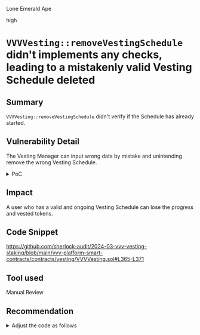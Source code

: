 Lone Emerald Ape

high

# `VVVVesting::removeVestingSchedule` didn't implements any checks, leading to a mistakenly valid Vesting Schedule deleted

## Summary
`VVVVesting::removeVestingSchedule` didn't verify if the Schedule has already started.

## Vulnerability Detail
The Vesting Manager can input wrong data by mistake and unintending remove the wrong Vesting Schedule.

<details>
<summary> PoC </summary>

```solidity
error AmountIsGreaterThanWithdrawable();
    function test_IfAnUserLoseTheVestedValueIfHisScheduleIsDeleted() public {
        uint256 vestingScheduleIndex = 0;
        uint88 tokensToVestAtStart = 1_000 * 1e18; //1k tokens
        uint120 tokensToVestAfterFirstInterval = 100 * 1e18; //100 tokens
        uint128 amountWithdrawn = 0;
        uint32 scheduleStartTime = uint32(block.timestamp + 60 * 60 * 24 * 2); //2 days from now
        uint32 cliffEndTime = scheduleStartTime + 60 * 60 * 24 * 365; //1 year from scheduleStartTime
        uint32 intervalLength = 60 * 60 * 6 * 365; //3 months
        uint16 maxIntervals = 100;
        uint64 growthRateProportion = 0;

        setVestingScheduleFromManager(
            sampleUser,
            vestingScheduleIndex,
            tokensToVestAtStart,
            tokensToVestAfterFirstInterval,
            amountWithdrawn,
            scheduleStartTime,
            cliffEndTime,
            intervalLength,
            maxIntervals,
            growthRateProportion
        );

        //advance partially through the vesting schedule
        advanceBlockNumberAndTimestampInBlocks((maxIntervals * intervalLength) / 12 / 2); //seconds/(seconds per block)/fraction of postCliffDuration

        uint128 vestedAmount = uint128(
            VVVVestingInstance.getVestedAmount(sampleUser, vestingScheduleIndex)
        );
        uint256 vestingContractBalanceBeforeWithdraw = VVVTokenInstance.balanceOf(
            address(VVVVestingInstance)
        );

        vm.prank(vestingManager);
        VVVVestingInstance.removeVestingSchedule(sampleUser, vestingScheduleIndex);

        vm.expectRevert(AmountIsGreaterThanWithdrawable.selector);
        withdrawVestedTokensAsUser(sampleUser, vestedAmount, sampleUser, vestingScheduleIndex);

    }
```

</details>

## Impact
A user who has a valid and ongoing Vesting Schedule can lose the progress and vested tokens.

## Code Snippet
https://github.com/sherlock-audit/2024-03-vvv-vesting-staking/blob/main/vvv-platform-smart-contracts/contracts/vesting/VVVVesting.sol#L365-L371

## Tool used
Manual Review

## Recommendation
<details>
<summary>Adjust the code as follows</summary>

```diff
+    error VestingAlreadyStarted();

     function removeVestingSchedule(address _vestedUser, uint256 _vestingScheduleIndex) external onlyAuthorized {
+        if(block.timestamp > userVestingSchedules[_vestedUser][_vestingScheduleIndex].scheduleStartTime) revert VestingAlreadyStarted();
        delete userVestingSchedules[_vestedUser][_vestingScheduleIndex];
        emit RemoveVestingSchedule(_vestedUser, _vestingScheduleIndex);
    }
```

</details>